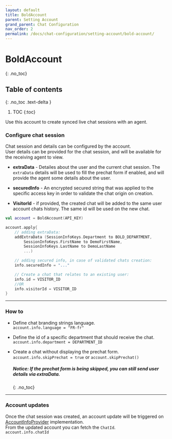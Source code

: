 ```yaml
---
layout: default
title: BoldAccount
parent: Setting Account
grand_parent: Chat Configuration
nav_order: 2
permalink: /docs/chat-configuration/setting-account/bold-account/
---
```


# BoldAccount
{: .no_toc}

## Table of contents
{: .no_toc .text-delta }

1. TOC
{:toc}


Use this account to create synced live chat sessions with an agent.

### Configure chat session
Chat session and details can be configured by the account.   
User details can be provided for the chat session, and will be available for the receiving agent to view.     

- **extraData** - Detailes about the user and the current chat session. The `extraData` details will be used to fill the prechat form if enabled, and will provide the agent some details about the user.

- **securedInfo** - An encrypted secured string that was applied to the specific access key in order to validate the chat origin on creation.

- **VisitorId** - if provided, the created chat will be added to the same user account chats history. The same id will be used on the new chat.

```kotlin
val account = BoldAccount(API_KEY)

account.apply{
    // adding extraData: 
    addExtraData (SessionInfoKeys.Department to BOLD_DEPARTMENT,
        SessionInfoKeys.FirstName to DemoFirstName,
        SessionInfoKeys.LastName to DemoLastName
        ...)             

    // adding secured info, in case of validated chats creation:
    info.securedInfo = "..."  

    // Create a chat that relates to an existing user:
    info.id = VISITOR_ID
    //OR
    info.visitorId = VISITOR_ID  
}
```
---

### How to

- Define chat branding strings language.   
`account.info.language = "FR-fr"`

- Define the id of a specific department that should receive the chat.    
`account.info.department = DEPARTMENT_ID`

- Create a chat without displaying the prechat form.
`account.info.skipPrechat = true` or `account.skipPrechat()`   
  ##### _Notice: If the prechat form is being skipped, you can still send user details via extraData._
  {: .no_toc}

---

### Account updates
Once the chat session was created, an account update will be triggered on [AccountInfoProvider](/docs/chat-configuration/setting-account/account-info-provider) implementation.  
From the updated account you can fetch the `ChatId`.  
`account.info.chatId` 